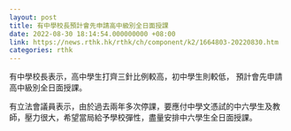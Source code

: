 ```yaml
---
layout: post
title: 有中學校長預計會先申請高中級別全日面授課
date: 2022-08-30 18:14:54.000000000 +08:00
link: https://news.rthk.hk/rthk/ch/component/k2/1664803-20220830.htm
categories: rthk
---
```


有中學校長表示，高中學生打齊三針比例較高，初中學生則較低， 預計會先申請高中級別全日面授課。

有立法會議員表示，由於過去兩年多次停課，要應付中學文憑試的中六學生及教師，壓力很大，希望當局給予學校彈性，盡量安排中六學生全日面授課。
